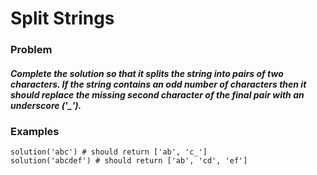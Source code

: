 # Split Strings
### Problem
##### Complete the solution so that it splits the string into pairs of two characters. If the string contains an odd number of characters then it should replace the missing second character of the final pair with an underscore ('_').
### Examples
```
solution('abc') # should return ['ab', 'c_']
solution('abcdef') # should return ['ab', 'cd', 'ef']
```
